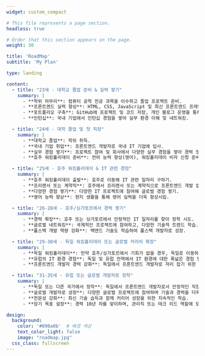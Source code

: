 ```yaml
---
widget: custom_compact

# This file represents a page section.
headless: true

# Order that this section appears on the page.
weight: 30

title: 'RoadMap'
subtitle: 'My Plan'

type: landing

content:
  - title: "23세 - 대학교 졸업 준비 & 실력 쌓기"
    summary: |
      - **학위 마무리**: 컴퓨터 공학 전공 과목을 이수하고 졸업 프로젝트 준비.
      - **프론트엔드 실력 향상**: HTML, CSS, JavaScript 및 최신 프론트엔드 프레임워크 학습.
      - **포트폴리오 구축**: GitHub에 프로젝트 및 코드 저장, 개인 블로그 운영을 통해 기술적 기록 남기기.
      - **인턴십**: 국내 기업에서 인턴십 경험을 쌓아 실무 환경 이해 및 네트워킹.

  - title: "24세 - 대학 졸업 및 첫 직장"
    summary: |
      - **대학교 졸업**: 학위 취득.
      - **국내 기업 취업**: 프론트엔드 개발자로 국내 IT 기업에 입사.
      - **실무 경험 쌓기**: 프로젝트 참여 및 회사에서 다양한 실무 경험을 쌓아 경력 형성.
      - **호주 워킹홀리데이 준비**: 언어 능력 향상(영어), 워킹홀리데이 비자 신청 준비.

  - title: "25세 - 호주 워킹홀리데이 & IT 관련 경험"
    summary: |
      - **호주 워킹홀리데이 출발**: 호주로 이동해 IT 관련 일자리 구하기.
      - **프리랜서 또는 계약직**: 호주에서 프리랜서 또는 계약직으로 프론트엔드 개발 업무 수행.
      - **다양한 경험 쌓기**: 다양한 IT 프로젝트에 참여해 글로벌 경험 쌓기.
      - **영어 능력 향상**: 현지 생활을 통해 영어 실력을 더욱 향상시킴.

  - title: "26-28세 - 호주/싱가포르에서 경력 쌓기"
    summary: |
      - **경력 확장**: 호주 또는 싱가포르에서 안정적인 IT 일자리를 찾아 정착 시도.
      - **글로벌 네트워킹**: 국제적인 프로젝트에 참여하고, 다양한 기술적 트렌드 학습.
      - **풀스택 개발 역량 강화**: 백엔드 기술도 학습하여 풀스택 개발자로 성장.

  - title: "29-30세 - 독일 워킹홀리데이 또는 글로벌 커리어 확장"
    summary: |
      - **독일 워킹홀리데이**: 만약 호주/싱가포르에서 기회가 없을 경우, 독일로 이동하여 IT 관련 일을 모색.
      - **유럽의 IT 환경 경험**: 독일 및 유럽 전역에서 IT 환경에 대한 폭넓은 경험 쌓기.
      - **프론트엔드 개발자 경력 강화**: 독일에서 프론트엔드 개발자로 자리 잡기 위한 경력 확장.

  - title: "31-35세 - 유럽 또는 글로벌 개발자로 정착"
    summary: |
      - **독일 또는 다른 국가에서 정착**: 독일에서 프론트엔드 개발자로서 안정적인 직장 확보.
      - **글로벌 개발자로 성장**: 다양한 글로벌 프로젝트에 참여하며 기술과 경력을 더욱 확장.
      - **전문성 강화**: 최신 기술 습득과 함께 커리어 성장을 위한 지속적인 학습.
      - **장기 목표 설정**: 경력 10년 차를 맞이하며, 관리직 또는 테크 리드 역할에 도전.

design:
  background:
    color: '#090a0b'  # 배경 색상
    text_color_light: false
    image: "roadmap.jpg"
  css_class: fullscreen
---
```

